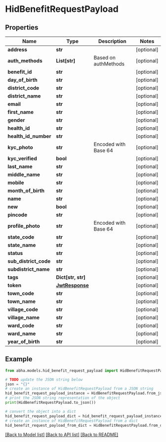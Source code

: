 # HidBenefitRequestPayload


## Properties

Name | Type | Description | Notes
------------ | ------------- | ------------- | -------------
**address** | **str** |  | [optional] 
**auth_methods** | **List[str]** | Based on authMethods | [optional] 
**benefit_id** | **str** |  | [optional] 
**day_of_birth** | **str** |  | [optional] 
**district_code** | **str** |  | [optional] 
**district_name** | **str** |  | [optional] 
**email** | **str** |  | [optional] 
**first_name** | **str** |  | [optional] 
**gender** | **str** |  | [optional] 
**health_id** | **str** |  | [optional] 
**health_id_number** | **str** |  | [optional] 
**kyc_photo** | **str** | Encoded with Base 64 | [optional] 
**kyc_verified** | **bool** |  | [optional] 
**last_name** | **str** |  | [optional] 
**middle_name** | **str** |  | [optional] 
**mobile** | **str** |  | [optional] 
**month_of_birth** | **str** |  | [optional] 
**name** | **str** |  | [optional] 
**new** | **bool** |  | [optional] 
**pincode** | **str** |  | [optional] 
**profile_photo** | **str** | Encoded with Base 64 | [optional] 
**state_code** | **str** |  | [optional] 
**state_name** | **str** |  | [optional] 
**status** | **str** |  | [optional] 
**sub_district_code** | **str** |  | [optional] 
**subdistrict_name** | **str** |  | [optional] 
**tags** | **Dict[str, str]** |  | [optional] 
**token** | [**JwtResponse**](JwtResponse.md) |  | [optional] 
**town_code** | **str** |  | [optional] 
**town_name** | **str** |  | [optional] 
**village_code** | **str** |  | [optional] 
**village_name** | **str** |  | [optional] 
**ward_code** | **str** |  | [optional] 
**ward_name** | **str** |  | [optional] 
**year_of_birth** | **str** |  | [optional] 

## Example

```python
from abha.models.hid_benefit_request_payload import HidBenefitRequestPayload

# TODO update the JSON string below
json = "{}"
# create an instance of HidBenefitRequestPayload from a JSON string
hid_benefit_request_payload_instance = HidBenefitRequestPayload.from_json(json)
# print the JSON string representation of the object
print(HidBenefitRequestPayload.to_json())

# convert the object into a dict
hid_benefit_request_payload_dict = hid_benefit_request_payload_instance.to_dict()
# create an instance of HidBenefitRequestPayload from a dict
hid_benefit_request_payload_from_dict = HidBenefitRequestPayload.from_dict(hid_benefit_request_payload_dict)
```
[[Back to Model list]](../README.md#documentation-for-models) [[Back to API list]](../README.md#documentation-for-api-endpoints) [[Back to README]](../README.md)


